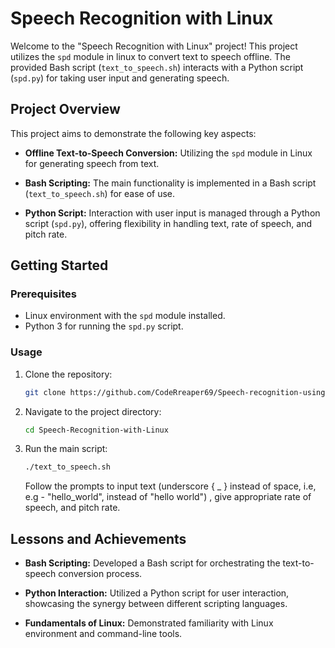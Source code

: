 # Speech Recognition with Linux

Welcome to the "Speech Recognition with Linux" project! This project utilizes the `spd` module in linux to convert text to speech offline. The provided Bash script (`text_to_speech.sh`) interacts with a Python script (`spd.py`) for taking user input and generating speech.

## Project Overview

This project aims to demonstrate the following key aspects:

- **Offline Text-to-Speech Conversion:** Utilizing the `spd` module in Linux for generating speech from text.

- **Bash Scripting:** The main functionality is implemented in a Bash script (`text_to_speech.sh`) for ease of use.

- **Python Script:** Interaction with user input is managed through a Python script (`spd.py`), offering flexibility in handling text, rate of speech, and pitch rate.

## Getting Started

### Prerequisites

- Linux environment with the `spd` module installed.
- Python 3 for running the `spd.py` script.

### Usage

1. Clone the repository:

   ```bash
   git clone https://github.com/CodeRreaper69/Speech-recognition-using-linux
   ```

2. Navigate to the project directory:

   ```bash
   cd Speech-Recognition-with-Linux
   ```

3. Run the main script:

   ```bash
   ./text_to_speech.sh
   ```

   Follow the prompts to input text (underscore { _ } instead of space, i.e, e.g - "hello_world", instead of "hello world") , give appropriate rate of speech, and pitch rate.

## Lessons and Achievements

- **Bash Scripting:** Developed a Bash script for orchestrating the text-to-speech conversion process.

- **Python Interaction:** Utilized a Python script for user interaction, showcasing the synergy between different scripting languages.

- **Fundamentals of Linux:** Demonstrated familiarity with Linux environment and command-line tools.


